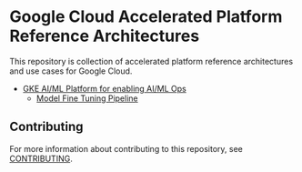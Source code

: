 # Google Cloud Accelerated Platform Reference Architectures

This repository is collection of accelerated platform reference architectures and use cases for Google Cloud.

- [GKE AI/ML Platform for enabling AI/ML Ops](/docs/platforms/gke-aiml/README.md)
  - [Model Fine Tuning Pipeline](/docs/use-cases/model-fine-tuning-pipeline/README.md)

## Contributing

For more information about contributing to this repository, see [CONTRIBUTING](/CONTRIBUTING.md).

